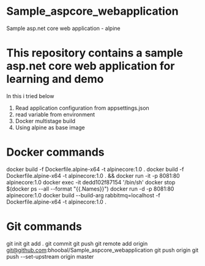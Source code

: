 # Sample_aspcore_webapplication
Sample asp.net core web application - alpine 

# This repository contains a sample asp.net core web application for learning and demo
In this i tried below
1. Read application configuration from appsettings.json
2. read variable from environment
3. Docker multistage build
4. Using alpine as base image

# Docker commands

docker build -f Dockerfile.alpine-x64 -t alpinecore:1.0 .
docker build -f Dockerfile.alpine-x64 -t alpinecore:1.0 . && docker run -it -p 8081:80 alpinecore:1.0
docker exec -it dedd102f87154 '/bin/sh' 
docker stop $(docker ps --all --format "{{.Names}}")
docker run -d -p 8081:80 alpinecore:1.0
docker build --build-arg rabbitmq=localhost -f Dockerfile.alpine-x64 -t alpinecore:1.0 .

# Git commands
git init
git add .
git commit
git push
git remote add origin git@github.com:bhoobal/Sample_aspcore_webapplication
git push origin
git push --set-upstream origin master
